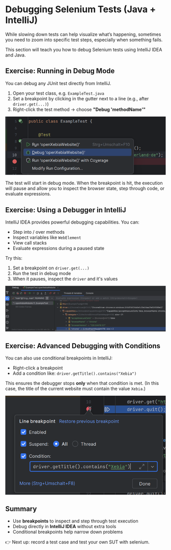 # Debugging Selenium Tests (Java + IntelliJ)

While slowing down tests can help visualize what’s happening, sometimes you need to zoom into specific test steps, especially when something fails.

This section will teach you how to debug Selenium tests using IntelliJ IDEA and Java.

## Exercise: Running in Debug Mode

You can debug any JUnit test directly from IntelliJ.

1. Open your test class, e.g. `ExampleTest.java`
2. Set a breakpoint by clicking in the gutter next to a line (e.g., after `driver.get(...)`)
3. Right-click the test method → choose **"Debug 'methodName'"**

![Debug a test](./images/debug_test.png)

The test will start in debug mode. When the breakpoint is hit, the execution will pause and allow you to inspect the browser state, step through code, or evaluate expressions.

## Exercise: Using a Debugger in IntelliJ

IntelliJ IDEA provides powerful debugging capabilities. You can:

- Step into / over methods
- Inspect variables like `WebElement`
- View call stacks
- Evaluate expressions during a paused state

Try this:
1. Set a breakpoint on `driver.get(...)`
2. Run the test in debug mode
3. When it pauses, inspect the `driver` and it's values

![Inspect the driver element](./images/debug_details.png)

## Exercise: Advanced Debugging with Conditions

You can also use conditional breakpoints in IntelliJ:
- Right-click a breakpoint
- Add a condition like: `driver.getTitle().contains("Xebia")`

This ensures the debugger stops **only** when that condition is met. (In this case, the title of the current website must contain the value `Xebia`.)

![Inspect the driver element](./images/debug_conditional.png)

## Summary

- Use **breakpoints** to inspect and step through test execution
- Debug directly in **IntelliJ IDEA** without extra tools
- Conditional breakpoints help narrow down problems

👉 Next up: record a test case and test your own SUT with selenium.
